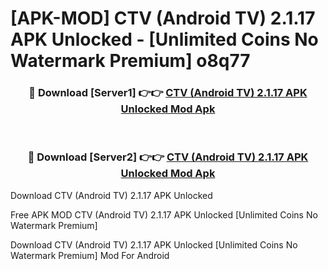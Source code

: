 # [APK-MOD] CTV (Android TV) 2.1.17 APK Unlocked - [Unlimited Coins No Watermark Premium] o8q77



<div align="center">
<h3>🔴 Download [Server1] 👉👉 <a href="https://momento.my/?title=CTV_(Android_TV)_2.1.17_APK_Unlocked">CTV (Android TV) 2.1.17 APK Unlocked Mod Apk</a></h3><br>

<h3>🔴 Download [Server2] 👉👉 <a href="https://momento.my/?title=CTV_(Android_TV)_2.1.17_APK_Unlocked">CTV (Android TV) 2.1.17 APK Unlocked Mod Apk</a></h3>
</div>



Download CTV (Android TV) 2.1.17 APK Unlocked 

Free APK MOD CTV (Android TV) 2.1.17 APK Unlocked [Unlimited Coins No Watermark Premium]

Download CTV (Android TV) 2.1.17 APK Unlocked [Unlimited Coins No Watermark Premium] Mod For Android
